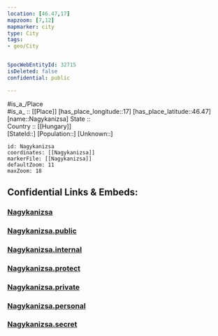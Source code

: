 ```yaml
---
location: [46.47,17] 
mapzoom: [7,12] 
mapmarker: city 
type: City
tags:
- geo/City


SpocWebEntityId: 32715
isDeleted: false
confidential: public

---
```

#is_a_/Place  
#is_a_ :: [[Place]] 
[has_place_longitude::17] 
[has_place_latitude::46.47] 
[name::Nagykanizsa] 
State ::  
Country :: [[Hungary]]  
[StateId::] 
[Population::] 
[Unknown::] 


```leaflet
id: Nagykanizsa
coordinates: [[Nagykanizsa]] 
markerFile: [[Nagykanizsa]] 
defaultZoom: 11 
maxZoom: 18
```


## Confidential Links & Embeds: 

### [Nagykanizsa](/_Standards/Earth/Continent/Europe/Europe~East/Hungary/Counties~Hungary/Zala/counties~Zala/Nagykanizsa/City/Nagykanizsa.md) 

### [Nagykanizsa.public](/_public/Earth/Continent/Europe/Europe~East/Hungary/Counties~Hungary/Zala/counties~Zala/Nagykanizsa/City/Nagykanizsa.public.md) 

### [Nagykanizsa.internal](/_internal/Earth/Continent/Europe/Europe~East/Hungary/Counties~Hungary/Zala/counties~Zala/Nagykanizsa/City/Nagykanizsa.internal.md) 

### [Nagykanizsa.protect](/_protect/Earth/Continent/Europe/Europe~East/Hungary/Counties~Hungary/Zala/counties~Zala/Nagykanizsa/City/Nagykanizsa.protect.md) 

### [Nagykanizsa.private](/_private/Earth/Continent/Europe/Europe~East/Hungary/Counties~Hungary/Zala/counties~Zala/Nagykanizsa/City/Nagykanizsa.private.md) 

### [Nagykanizsa.personal](/_personal/Earth/Continent/Europe/Europe~East/Hungary/Counties~Hungary/Zala/counties~Zala/Nagykanizsa/City/Nagykanizsa.personal.md) 

### [Nagykanizsa.secret](/_secret/Earth/Continent/Europe/Europe~East/Hungary/Counties~Hungary/Zala/counties~Zala/Nagykanizsa/City/Nagykanizsa.secret.md)

